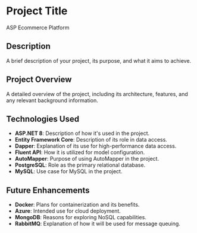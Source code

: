 # Project Title
ASP Ecommerce Platform

## Description
A brief description of your project, its purpose, and what it aims to achieve.

## Project Overview
A detailed overview of the project, including its architecture, features, and any relevant background information.

## Technologies Used
- **ASP.NET 8**: Description of how it's used in the project.
- **Entity Framework Core**: Description of its role in data access.
- **Dapper**: Explanation of its use for high-performance data access.
- **Fluent API**: How it is utilized for model configuration.
- **AutoMapper**: Purpose of using AutoMapper in the project.
- **PostgreSQL**: Role as the primary relational database.
- **MySQL**: Use case for MySQL in the project.

## Future Enhancements
- **Docker**: Plans for containerization and its benefits.
- **Azure**: Intended use for cloud deployment.
- **MongoDB**: Reasons for exploring NoSQL capabilities.
- **RabbitMQ**: Explanation of how it will be used for message queuing.
